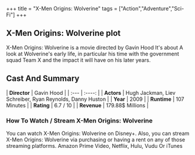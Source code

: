 +++
title = "X-Men Origins: Wolverine"
tags = ["Action","Adventure","Sci-Fi"]
+++
## X-Men Origins: Wolverine plot
X-Men Origins: Wolverine is a movie directed by Gavin Hood It's about A look at Wolverine's early life, in particular his time with the government squad Team X and the impact it will have on his later years.
## Cast And Summary
| **Director**      | Gavin Hood |
    | :---        |    :----:   |
    |  **Actors** | Hugh Jackman, Liev Schreiber, Ryan Reynolds, Danny Huston |
    | **Year**   | 2009    |
    |  **Runtime** | 107 Minutes |
    |  **Rating** | 6.7 / 10 | 
    |  **Revenue** | 179.88$ Millions |
### How To Watch / Stream X-Men Origins: Wolverine
You can watch X-Men Origins: Wolverine on Disney+.
Also, you can stream X-Men Origins: Wolverine via purchasing or having a rent on any of those streaming platforms.
Amazon Prime Video, Netflix, Hulu, Vudu Or iTunes